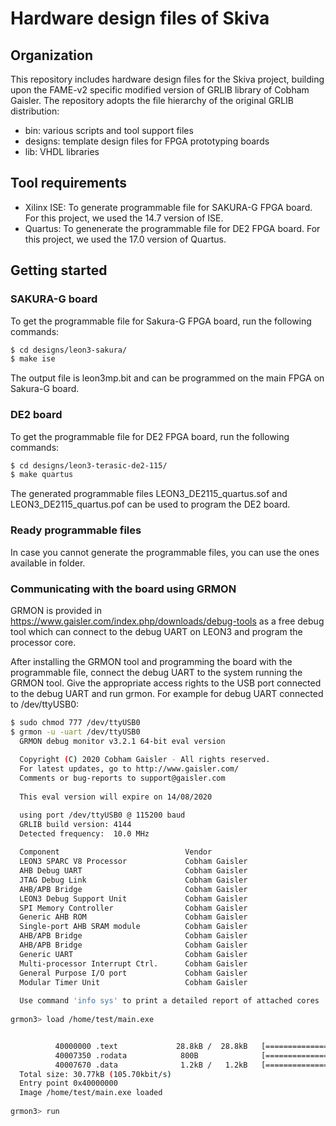 Hardware design files of Skiva 
===

## Organization 
This repository includes hardware design files for the Skiva project, building upon the FAME-v2 specific modified version of GRLIB library of Cobham Gaisler. The repository adopts the file hierarchy of the original GRLIB distribution:
* bin:			various scripts and tool support files
* designs:		template design files for FPGA prototyping boards
* lib: 			VHDL libraries

## Tool requirements 
* Xilinx ISE: To generate programmable file for SAKURA-G FPGA board. For this project, we used the 14.7 version of ISE. 
* Quartus: To genenerate the programmable file for DE2 FPGA board. For this project, we used the 17.0 version of Quartus. 

## Getting started
### SAKURA-G board
To get the programmable file for Sakura-G FPGA board, run the following commands:
```sh
$ cd designs/leon3-sakura/
$ make ise
```
The output file is leon3mp.bit and can be programmed on the main FPGA on Sakura-G board.
### DE2 board
To get the programmable file for DE2 FPGA board, run the following commands:
```sh
$ cd designs/leon3-terasic-de2-115/
$ make quartus
```
The generated programmable files LEON3_DE2115_quartus.sof and LEON3_DE2115_quartus.pof can be used to program the DE2 board.

### Ready programmable files
In case you cannot generate the programmable files, you can use the ones available in folder. 


### Communicating with the board using GRMON
GRMON is provided in https://www.gaisler.com/index.php/downloads/debug-tools as a free debug tool which can connect to the debug UART on LEON3 and program the processor core.

After installing the GRMON tool and programming the board with the programmable file, connect the debug UART to the system running the GRMON tool. Give the appropriate access rights to the USB port connected to the debug UART and run grmon. For example for debug UART connected to /dev/ttyUSB0:
```sh
$ sudo chmod 777 /dev/ttyUSB0
$ grmon -u -uart /dev/ttyUSB0 
  GRMON debug monitor v3.2.1 64-bit eval version
  
  Copyright (C) 2020 Cobham Gaisler - All rights reserved.
  For latest updates, go to http://www.gaisler.com/
  Comments or bug-reports to support@gaisler.com
  
  This eval version will expire on 14/08/2020

  using port /dev/ttyUSB0 @ 115200 baud
  GRLIB build version: 4144
  Detected frequency:  10.0 MHz
  
  Component                            Vendor
  LEON3 SPARC V8 Processor             Cobham Gaisler
  AHB Debug UART                       Cobham Gaisler
  JTAG Debug Link                      Cobham Gaisler
  AHB/APB Bridge                       Cobham Gaisler
  LEON3 Debug Support Unit             Cobham Gaisler
  SPI Memory Controller                Cobham Gaisler
  Generic AHB ROM                      Cobham Gaisler
  Single-port AHB SRAM module          Cobham Gaisler
  AHB/APB Bridge                       Cobham Gaisler
  AHB/APB Bridge                       Cobham Gaisler
  Generic UART                         Cobham Gaisler
  Multi-processor Interrupt Ctrl.      Cobham Gaisler
  General Purpose I/O port             Cobham Gaisler
  Modular Timer Unit                   Cobham Gaisler
  
  Use command 'info sys' to print a detailed report of attached cores
  
grmon3> load /home/test/main.exe


          40000000 .text             28.8kB /  28.8kB   [===============>] 100%
          40007350 .rodata            800B              [===============>] 100%
          40007670 .data              1.2kB /   1.2kB   [===============>] 100%
  Total size: 30.77kB (105.70kbit/s)
  Entry point 0x40000000
  Image /home/test/main.exe loaded
  
grmon3> run

```


